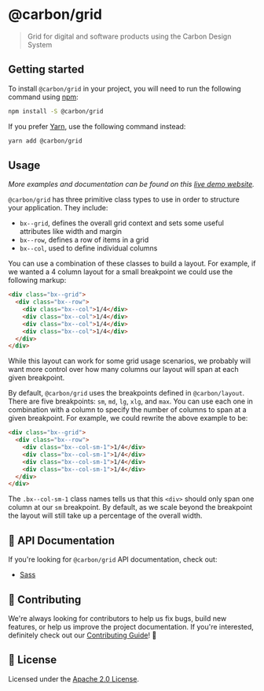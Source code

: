 # @carbon/grid

> Grid for digital and software products using the Carbon Design System

## Getting started

To install `@carbon/grid` in your project, you will need to run the following
command using [npm](https://www.npmjs.com/):

```bash
npm install -S @carbon/grid
```

If you prefer [Yarn](https://yarnpkg.com/en/), use the following command
instead:

```bash
yarn add @carbon/grid
```

## Usage

_More examples and documentation can be found on this
[live demo website](https://carbon-elements.netlify.com/grid/examples/preview/)._

`@carbon/grid` has three primitive class types to use in order to structure your
application. They include:

- `bx--grid`, defines the overall grid context and sets some useful attributes
  like width and margin
- `bx--row`, defines a row of items in a grid
- `bx--col`, used to define individual columns

You can use a combination of these classes to build a layout. For example, if we
wanted a 4 column layout for a small breakpoint we could use the following
markup:

```html
<div class="bx--grid">
  <div class="bx--row">
    <div class="bx--col">1/4</div>
    <div class="bx--col">1/4</div>
    <div class="bx--col">1/4</div>
    <div class="bx--col">1/4</div>
  </div>
</div>
```

While this layout can work for some grid usage scenarios, we probably will want
more control over how many columns our layout will span at each given
breakpoint.

By default, `@carbon/grid` uses the breakpoints defined in `@carbon/layout`.
There are five breakpoints: `sm`, `md`, `lg`, `xlg`, and `max`. You can use each
one in combination with a column to specify the number of columns to span at a
given breakpoint. For example, we could rewrite the above example to be:

```html
<div class="bx--grid">
  <div class="bx--row">
    <div class="bx--col-sm-1">1/4</div>
    <div class="bx--col-sm-1">1/4</div>
    <div class="bx--col-sm-1">1/4</div>
    <div class="bx--col-sm-1">1/4</div>
  </div>
</div>
```

The `.bx--col-sm-1` class names tells us that this `<div>` should only span one
column at our `sm` breakpoint. By default, as we scale beyond the breakpoint the
layout will still take up a percentage of the overall width.

## 📖 API Documentation

If you're looking for `@carbon/grid` API documentation, check out:

- [Sass](./docs/sass.md)

## 🙌 Contributing

We're always looking for contributors to help us fix bugs, build new features,
or help us improve the project documentation. If you're interested, definitely
check out our [Contributing Guide](/.github/CONTRIBUTING.md)! 👀

## 📝 License

Licensed under the [Apache 2.0 License](/LICENSE).
